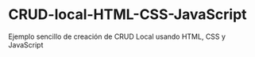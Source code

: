 # CRUD-local-HTML-CSS-JavaScript

Ejemplo sencillo de creación de CRUD Local usando HTML, CSS y JavaScript
